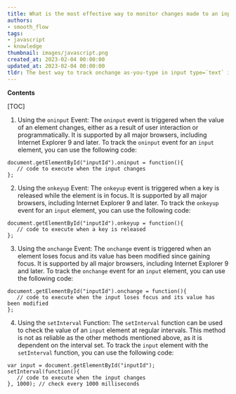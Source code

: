 ```yaml
---
title: What is the most effective way to monitor changes made to an input field of type "text" while typing?
authors:
- smooth_flow
tags:
- javascript
- knowledge
thumbnail: images/javascript.png
created_at: 2023-02-04 00:00:00
updated_at: 2023-02-04 00:00:00
tldr: The best way to track onchange as-you-type in input type=`text` in Javascript is to use the oninput event.
---
```


**Contents**

[TOC]

1. Using the `oninput` Event: 
The `oninput` event is triggered when the value of an element changes, either as a result of user interaction or programmatically. It is supported by all major browsers, including Internet Explorer 9 and later. To track the `oninput` event for an `input` element, you can use the following code:

```
document.getElementById("inputId").oninput = function(){
   // code to execute when the input changes
};
```

2. Using the `onkeyup` Event: 
The `onkeyup` event is triggered when a key is released while the element is in focus. It is supported by all major browsers, including Internet Explorer 9 and later. To track the `onkeyup` event for an `input` element, you can use the following code:

```
document.getElementById("inputId").onkeyup = function(){
   // code to execute when a key is released
};
```

3. Using the `onchange` Event: 
The `onchange` event is triggered when an element loses focus and its value has been modified since gaining focus. It is supported by all major browsers, including Internet Explorer 9 and later. To track the `onchange` event for an `input` element, you can use the following code:

```
document.getElementById("inputId").onchange = function(){
   // code to execute when the input loses focus and its value has been modified
};
```

4. Using the `setInterval` Function: 
The `setInterval` function can be used to check the value of an `input` element at regular intervals. This method is not as reliable as the other methods mentioned above, as it is dependent on the interval set. To track the `input` element with the `setInterval` function, you can use the following code:

```
var input = document.getElementById("inputId");
setInterval(function(){
   // code to execute when the input changes
}, 1000); // check every 1000 milliseconds
```
